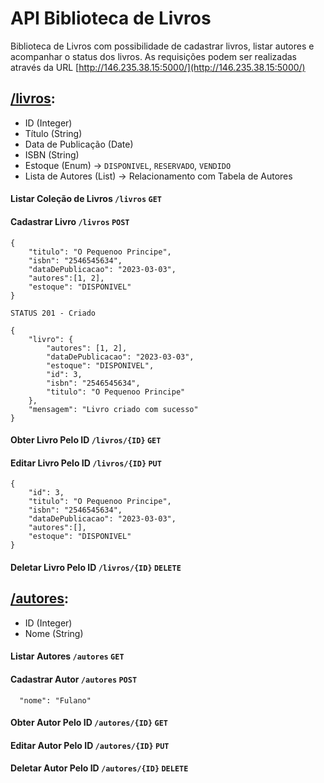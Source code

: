 # API Biblioteca de Livros

Biblioteca de Livros com possibilidade de cadastrar livros, listar autores e acompanhar o status dos livros. 
As requisições podem ser realizadas através da URL [http://146.235.38.15:5000/](http://146.235.38.15:5000/)

## [/livros](http://146.235.38.15/livros):
- ID (Integer)
- Título (String)
- Data de Publicação (Date)
- ISBN (String)
- Estoque (Enum) -> `DISPONIVEL`, `RESERVADO`, `VENDIDO`
- Lista de Autores (List) -> Relacionamento com Tabela de Autores

#### Listar Coleção de Livros `/livros` `GET`
#### Cadastrar Livro `/livros` `POST`
```
{
    "titulo": "O Pequenoo Principe",
    "isbn": "2546545634",
    "dataDePublicacao": "2023-03-03",
    "autores":[1, 2],
    "estoque": "DISPONIVEL"
}
```
`STATUS 201 - Criado`
```
{
    "livro": {
        "autores": [1, 2],
        "dataDePublicacao": "2023-03-03",
        "estoque": "DISPONIVEL",
        "id": 3,
        "isbn": "2546545634",
        "titulo": "O Pequenoo Principe"
    },
    "mensagem": "Livro criado com sucesso"
}
```
#### Obter Livro Pelo ID `/livros/{ID}` `GET`

#### Editar Livro Pelo ID `/livros/{ID}` `PUT`
```
{
    "id": 3,
    "titulo": "O Pequenoo Principe",
    "isbn": "2546545634",
    "dataDePublicacao": "2023-03-03",
    "autores":[],
    "estoque": "DISPONIVEL"
}
```
#### Deletar Livro Pelo ID `/livros/{ID}` `DELETE`

## [/autores](http://146.235.38.15/autores):
- ID (Integer)
- Nome (String)

#### Listar Autores `/autores` `GET`
#### Cadastrar Autor `/autores` `POST`
```
  "nome": "Fulano"
```
#### Obter Autor Pelo ID `/autores/{ID}` `GET`
#### Editar Autor Pelo ID `/autores/{ID}` `PUT`
#### Deletar Autor Pelo ID `/autores/{ID}` `DELETE`
